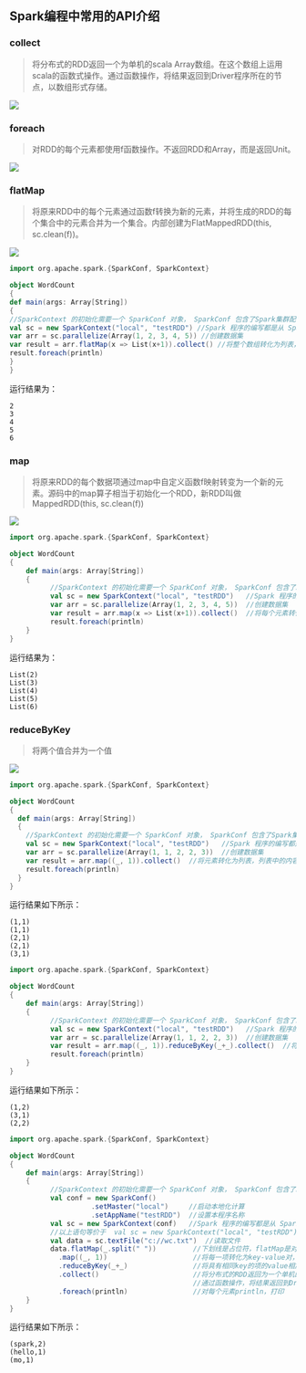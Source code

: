 ##  Spark编程中常用的API介绍

### collect
> 将分布式的RDD返回一个为单机的scala Array数组。在这个数组上运用scala的函数式操作。通过函数操作，将结果返回到Driver程序所在的节点，以数组形式存储。


![](./img/spark_scala_collect.png)

### foreach
> 对RDD的每个元素都使用f函数操作。不返回RDD和Array，而是返回Unit。

![](./img/spark_api_foreach.png)

### flatMap
> 将原来RDD中的每个元素通过函数f转换为新的元素，并将生成的RDD的每个集合中的元素合并为一个集合。内部创建为FlatMappedRDD(this, sc.clean(f))。

![](./img/spark_api_flatmap.png)

```scala
import org.apache.spark.{SparkConf, SparkContext}

object WordCount
{
def main(args: Array[String])
{
//SparkContext 的初始化需要一个 SparkConf 对象， SparkConf 包含了Spark集群配置的各种参数（比如主节点的URL）
val sc = new SparkContext("local", "testRDD") //Spark 程序的编写都是从 SparkContext 开始的。
var arr = sc.parallelize(Array(1, 2, 3, 4, 5)) //创建数据集
var result = arr.flatMap(x => List(x+1)).collect() //将整个数组转化为列表，列表中的内容为x+1
result.foreach(println)
}
}
```

运行结果为：
```
2
3
4
5
6
```

### map
> 将原来RDD的每个数据项通过map中自定义函数f映射转变为一个新的元素。源码中的map算子相当于初始化一个RDD，新RDD叫做MappedRDD(this, sc.clean(f))

![](./img/spark_api_map.png)

```scala
import org.apache.spark.{SparkConf, SparkContext}

object WordCount
{
    def main(args: Array[String])
    {
          //SparkContext 的初始化需要一个 SparkConf 对象， SparkConf 包含了Spark集群配置的各种参数（比如主节点的URL）
          val sc = new SparkContext("local", "testRDD")   //Spark 程序的编写都是从 SparkContext 开始的。
          var arr = sc.parallelize(Array(1, 2, 3, 4, 5))  //创建数据集
          var result = arr.map(x => List(x+1)).collect()  //将每个元素转化为列表，列表中的内容为x+1
          result.foreach(println)
    }
}
```
运行结果为：
```
List(2)
List(3)
List(4)
List(5)
List(6)
```

### reduceByKey
> 将两个值合并为一个值

![](./img/spark_api_reducebykey.png)

```scala
import org.apache.spark.{SparkConf, SparkContext}

object WordCount
{
  def main(args: Array[String])
  {
    //SparkContext 的初始化需要一个 SparkConf 对象， SparkConf 包含了Spark集群配置的各种参数（比如主节点的URL）
    val sc = new SparkContext("local", "testRDD")   //Spark 程序的编写都是从 SparkContext 开始的。
    var arr = sc.parallelize(Array(1, 1, 2, 2, 3))  //创建数据集
    var result = arr.map((_, 1)).collect()  //将元素转化为列表，列表中的内容为x+1
    result.foreach(println)
  }
}
```
运行结果如下所示：
```
(1,1)
(1,1)
(2,1)
(2,1)
(3,1)
```




```scala
import org.apache.spark.{SparkConf, SparkContext}

object WordCount
{
    def main(args: Array[String])
    {
          //SparkContext 的初始化需要一个 SparkConf 对象， SparkConf 包含了Spark集群配置的各种参数（比如主节点的URL）
          val sc = new SparkContext("local", "testRDD")   //Spark 程序的编写都是从 SparkContext 开始的。
          var arr = sc.parallelize(Array(1, 1, 2, 2, 3))  //创建数据集
          var result = arr.map((_, 1)).reduceByKey(_+_).collect()  //将元素转化为列表，列表中的内容为x+1
          result.foreach(println)
    }
}
```

运行结果如下所示：
```
(1,2)
(3,1)
(2,2)
```

```scala
import org.apache.spark.{SparkConf, SparkContext}

object WordCount
{
    def main(args: Array[String])
    {
          //SparkContext 的初始化需要一个 SparkConf 对象， SparkConf 包含了Spark集群配置的各种参数（比如主节点的URL）
          val conf = new SparkConf()
                    .setMaster("local")     //启动本地化计算
                    .setAppName("testRDD")  //设置本程序名称
          val sc = new SparkContext(conf)   //Spark 程序的编写都是从 SparkContext 开始的。
          //以上语句等价于  val sc = new SparkContext("local", "testRDD");
          val data = sc.textFile("c://wc.txt")  //读取文件
          data.flatMap(_.split(" "))         //下划线是占位符，flatMap是对行操作的方法，这里表示对读入的每个数据按空格进行分割
            .map((_, 1))                     //将每一项转化为key-value对，数据为key，1为value
            .reduceByKey(_+_)                //将具有相同key的项的value相加，合并成一个key-value对
            .collect()                       //将分布式的RDD返回为一个单机的Scala Array，在这个数组上运用scala的函数式操作
                                             //通过函数操作，将结果返回到Driver程序所在的节点，以数组形式存储
            .foreach(println)                //对每个元素println，打印
    }
}
```

运行结果如下所示：
```
(spark,2)
(hello,1)
(mo,1)
```